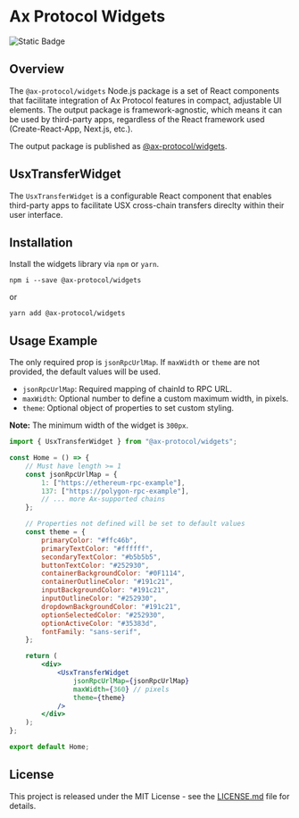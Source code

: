 # Ax Protocol Widgets

![Static Badge](https://img.shields.io/badge/license-MIT-green)

## Overview

The `@ax-protocol/widgets` Node.js package is a set of React components that facilitate integration of Ax Protocol features in compact, adjustable UI elements.
The output package is framework-agnostic, which means it can be used by third-party apps, regardless of the React framework used (Create-React-App, Next.js, etc.).

The output package is published as [@ax-protocol/widgets](https://www.npmjs.com/package/@ax-protocol/widgets).

## UsxTransferWidget

The `UsxTransferWidget` is a configurable React component that enables third-party apps to facilitate USX cross-chain transfers direclty within their user interface.

## Installation

Install the widgets library via `npm` or `yarn`.

```
npm i --save @ax-protocol/widgets
```

or

```
yarn add @ax-protocol/widgets
```

## Usage Example

The only required prop is `jsonRpcUrlMap`. If `maxWidth` or `theme` are not provided, the default values will be used.

-   `jsonRpcUrlMap`: Required mapping of chainId to RPC URL.
-   `maxWidth`: Optional number to define a custom maximum width, in pixels.
-   `theme`: Optional object of properties to set custom styling.

**Note:** The minimum width of the widget is `300px`.

```jsx
import { UsxTransferWidget } from "@ax-protocol/widgets";

const Home = () => {
	// Must have length >= 1
	const jsonRpcUrlMap = {
		1: ["https://ethereum-rpc-example"],
		137: ["https://polygon-rpc-example"],
		// ... more Ax-supported chains
	};

	// Properties not defined will be set to default values
	const theme = {
		primaryColor: "#ffc46b",
		primaryTextColor: "#ffffff",
		secondaryTextColor: "#b5b5b5",
		buttonTextColor: "#252930",
		containerBackgroundColor: "#0F1114",
		containerOutlineColor: "#191c21",
		inputBackgroundColor: "#191c21",
		inputOutlineColor: "#252930",
		dropdownBackgroundColor: "#191c21",
		optionSelectedColor: "#252930",
		optionActiveColor: "#35383d",
		fontFamily: "sans-serif",
	};

	return (
		<div>
			<UsxTransferWidget
				jsonRpcUrlMap={jsonRpcUrlMap}
				maxWidth={360} // pixels
				theme={theme}
			/>
		</div>
	);
};

export default Home;
```

## License

This project is released under the MIT License - see the [LICENSE.md](https://github.com/Ax-Protocol/widgets/blob/main/LICENSE.md) file for details.
